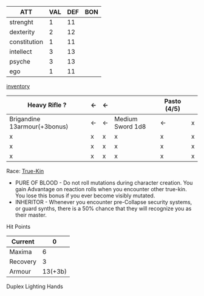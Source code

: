 
| ATT          | VAL | DEF | BON |
| ------------ | --- | --- | --- |
| strenght     | 1   | 11  |     |
| dexterity    | 2   | 12  |     |
| constitution | 1   | 11  |     |
| intellect    | 3   | 13  |     |
| psyche       | 3   | 13  |     |
| ego          | 1   | 11  |     |
[inventory](https://vaarn.github.io/#/basic-rules?id=item-slots)

| Heavy Rifle ?                | <-  | <-  |                  | Pasto (4/5) |     |
| ---------------------------- | --- | --- | ---------------- | ----------- | --- |
| Brigandine 13armour(+3bonus) | <-  | <-  | Medium Sword 1d8 | <-          | x   |
| x                            | x   | x   | x                | x           | x   |
| x                            | x   | x   | x                | x           | x   |
| x                            | x   | x   | x                | x           | x   |
Race: [True-Kin](https://vaarn.github.io/#/ancestries?id=true-kin)
- PURE OF BLOOD - Do not roll mutations during character creation. You gain Advantage on reaction rolls when you encounter other true-kin. You lose this bonus if you ever become visibly mutated.
- INHERITOR - Whenever you encounter pre-Collapse security systems, or guard synths, there is a 50% chance that they will recognize you as their master.

Hit Points

| Current  | 0       |
| -------- | ------- |
| Maxima   | 6       |
| Recovery | 3       |
| Armour   | 13(+3b) |

Duplex Lighting Hands